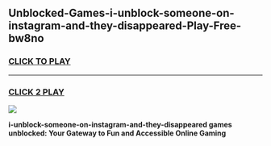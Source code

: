 
## Unblocked-Games-i-unblock-someone-on-instagram-and-they-disappeared-Play-Free-bw8no
<h3>
<a href="https://premium76.site?title=i-unblock-someone-on-instagram-and-they-disappeared&ref=10A">CLICK TO PLAY</a></h3>
<hr>

<h3>
<a href="https://premium76.site?title=i-unblock-someone-on-instagram-and-they-disappeared&ref=10A">CLICK 2 PLAY</a>
  
</h3>

<a href="https://premium76.site?title=i-unblock-someone-on-instagram-and-they-disappeared&ref=10A"><img src="https://clearcache.store/games.png"></a>


**i-unblock-someone-on-instagram-and-they-disappeared games unblocked: Your Gateway to Fun and Accessible Online Gaming**
